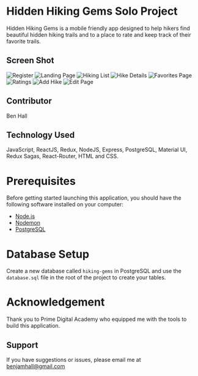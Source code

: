 # Hidden Hiking Gems Solo Project

Hidden Hiking Gems is a mobile friendly app designed to help hikers find beautiful hidden hiking trails and to a place to rate and keep track of their favorite trails.
## Screen Shot
 
![Register](/public/images/Register.png)
![Landing Page](/public/images/LandingPage.png)
![Hiking List](/public/images/HikingList.png)
![Hike Details](/public/images/Details.png)
![Favorites Page](/public/images/Favorite.png)
![Ratings](/public/images/Ratings.png)
![Add Hike](/public/images/AddHike.png)
![Edit Page](/public/images/Edit.png)

## Contributor 
Ben Hall

## Technology Used
JavaScript, ReactJS, Redux, NodeJS, Express, PostgreSQL, Material UI, Redux Sagas, React-Router, HTML and CSS. 

# Prerequisites
Before getting started launching this application, you should have the following software installed on your computer: 
 
- [Node.js](https://nodejs.org/en/)
- [Nodemon](https://nodemon.io) 
- [PostgreSQL](https://www.postgresql.org)
 
# Database Setup
Create a new database called `hiking-gems` in PostgreSQL and use the `database.sql` file in the root of the project to create your tables.

# Acknowledgement
Thank you to Prime Digital Academy who equipped me with the tools to build this application.

## Support
If you have suggestions or issues, please email me at benjamhall@gmail.com

